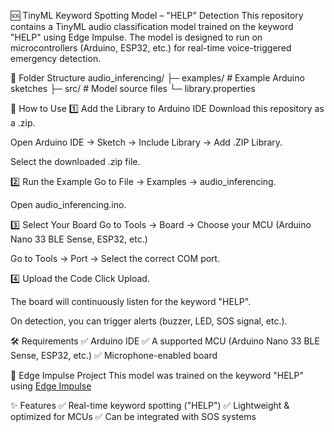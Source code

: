 🆘 TinyML Keyword Spotting Model – "HELP" Detection
This repository contains a TinyML audio classification model trained on the keyword "HELP" using Edge Impulse.
The model is designed to run on microcontrollers (Arduino, ESP32, etc.) for real-time voice-triggered emergency detection.

📂 Folder Structure
audio_inferencing/
 ├─ examples/         # Example Arduino sketches
 ├─ src/              # Model source files
 └─ library.properties

🚀 How to Use
1️⃣ Add the Library to Arduino IDE
Download this repository as a .zip.

Open Arduino IDE → Sketch → Include Library → Add .ZIP Library.

Select the downloaded .zip file.

2️⃣ Run the Example
Go to File → Examples → audio_inferencing.

Open audio_inferencing.ino.

3️⃣ Select Your Board
Go to Tools → Board → Choose your MCU (Arduino Nano 33 BLE Sense, ESP32, etc.)

Go to Tools → Port → Select the correct COM port.

4️⃣ Upload the Code
Click Upload.

The board will continuously listen for the keyword "HELP".

On detection, you can trigger alerts (buzzer, LED, SOS signal, etc.).

🛠 Requirements
✅ Arduino IDE
✅ A supported MCU (Arduino Nano 33 BLE Sense, ESP32, etc.)
✅ Microphone-enabled board

🔗 Edge Impulse Project
This model was trained on the keyword "HELP" using [Edge Impulse](https://edgeimpulse.com/) 

✨ Features
✅ Real-time keyword spotting ("HELP")
✅ Lightweight & optimized for MCUs
✅ Can be integrated with SOS systems
